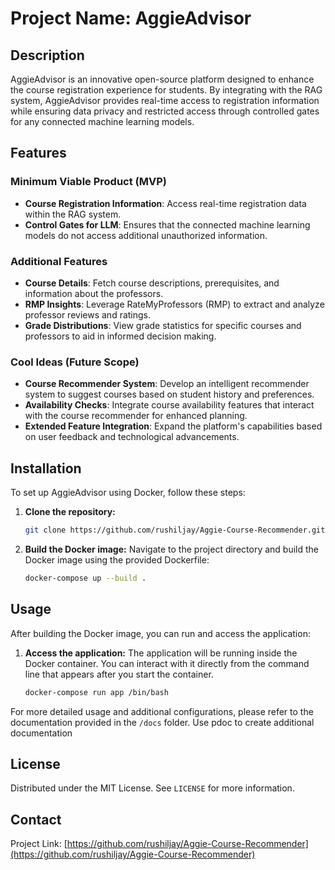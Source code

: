 # Project Name: AggieAdvisor

## Description
AggieAdvisor is an innovative open-source platform designed to enhance the course registration experience for students.
By integrating with the RAG system, AggieAdvisor provides real-time access to registration information while ensuring data privacy and restricted access through controlled gates for any connected machine learning models.

## Features

### Minimum Viable Product (MVP)
- **Course Registration Information**: Access real-time registration data within the RAG system.
- **Control Gates for LLM**: Ensures that the connected machine learning models do not access additional unauthorized information.

### Additional Features
- **Course Details**: Fetch course descriptions, prerequisites, and information about the professors.
- **RMP Insights**: Leverage RateMyProfessors (RMP) to extract and analyze professor reviews and ratings.
- **Grade Distributions**: View grade statistics for specific courses and professors to aid in informed decision making.

### Cool Ideas (Future Scope)
- **Course Recommender System**: Develop an intelligent recommender system to suggest courses based on student history and preferences.
- **Availability Checks**: Integrate course availability features that interact with the course recommender for enhanced planning.
- **Extended Feature Integration**: Expand the platform's capabilities based on user feedback and technological advancements.

## Installation
To set up AggieAdvisor using Docker, follow these steps:

1. **Clone the repository:**
   ```bash
   git clone https://github.com/rushiljay/Aggie-Course-Recommender.git
   ```

2. **Build the Docker image:**
   Navigate to the project directory and build the Docker image using the provided Dockerfile:
   ```bash
   docker-compose up --build .
   ```

## Usage
After building the Docker image, you can run and access the application:

1. **Access the application:**
   The application will be running inside the Docker container. You can interact with it directly from the command line that appears after you start the container.
   ```bash
   docker-compose run app /bin/bash
   ```

For more detailed usage and additional configurations, please refer to the documentation provided in the `/docs` folder.
Use pdoc to create additional documentation

## License

Distributed under the MIT License. See `LICENSE` for more information.

## Contact

Project Link: [https://github.com/rushiljay/Aggie-Course-Recommender](https://github.com/rushiljay/Aggie-Course-Recommender)
